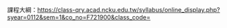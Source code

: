 課程大綱：https://class-qry.acad.ncku.edu.tw/syllabus/online_display.php?syear=0112&sem=1&co_no=F721900&class_code=
